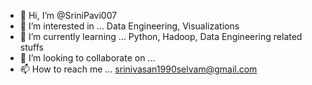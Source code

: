 - 👋 Hi, I’m @SriniPavi007
- 👀 I’m interested in ... Data Engineering, Visualizations
- 🌱 I’m currently learning ... Python, Hadoop, Data Engineering related stuffs
- 💞️ I’m looking to collaborate on ... 
- 📫 How to reach me ... srinivasan1990selvam@gmail.com

<!---
SriniPavi007/SriniPavi007 is a ✨ special ✨ repository because its `README.md` (this file) appears on your GitHub profile.
You can click the Preview link to take a look at your changes.
--->
